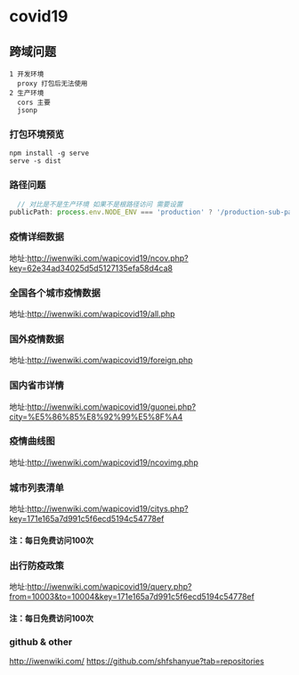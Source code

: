 # covid19

## 跨域问题
```
1 开发环境
  proxy 打包后无法使用
2 生产环境
  cors 主要
  jsonp
```

### 打包环境预览
```
npm install -g serve
serve -s dist
```

### 路径问题
```js
  // 对比是不是生产环境 如果不是根路径访问 需要设置
publicPath: process.env.NODE_ENV === 'production' ? '/production-sub-path/' : '/'
```

### 疫情详细数据
地址:http://iwenwiki.com/wapicovid19/ncov.php?key=62e34ad34025d5d5127135efa58d4ca8

### 全国各个城市疫情数据
地址:http://iwenwiki.com/wapicovid19/all.php

### 国外疫情数据
地址:http://iwenwiki.com/wapicovid19/foreign.php

### 国内省市详情
地址:http://iwenwiki.com/wapicovid19/guonei.php?city=%E5%86%85%E8%92%99%E5%8F%A4

### 疫情曲线图
地址:http://iwenwiki.com/wapicovid19/ncovimg.php

### 城市列表清单
地址:http://iwenwiki.com/wapicovid19/citys.php?key=171e165a7d991c5f6ecd5194c54778ef

#### 注：每日免费访问100次

### 出行防疫政策
地址:http://iwenwiki.com/wapicovid19/query.php?from=10003&to=10004&key=171e165a7d991c5f6ecd5194c54778ef

#### 注：每日免费访问100次

### github & other
http://iwenwiki.com/
https://github.com/shfshanyue?tab=repositories

